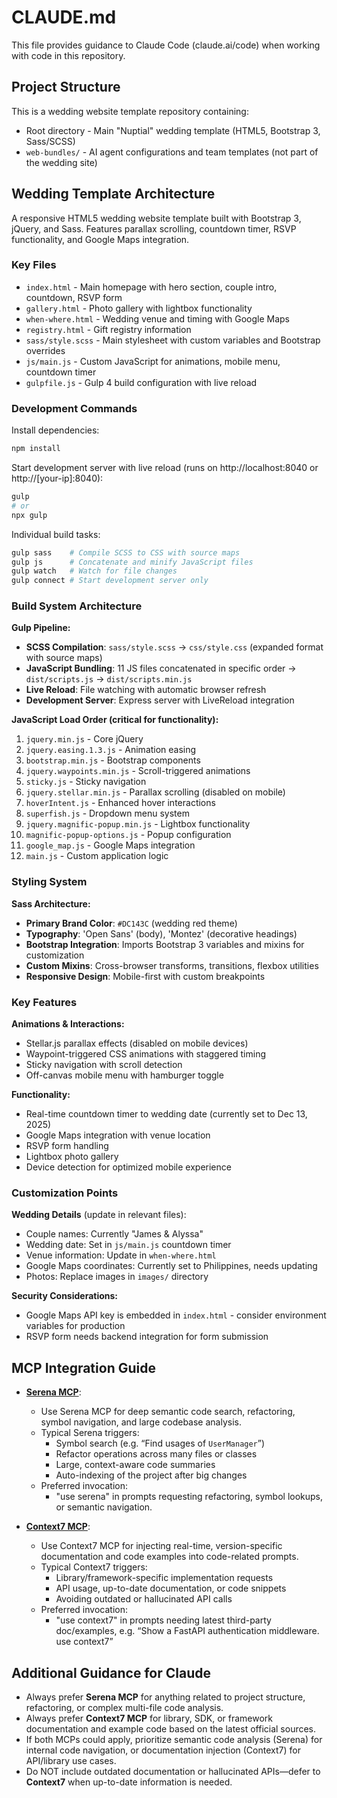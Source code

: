 # CLAUDE.md

This file provides guidance to Claude Code (claude.ai/code) when working with code in this repository.

## Project Structure

This is a wedding website template repository containing:

- Root directory - Main "Nuptial" wedding template (HTML5, Bootstrap 3, Sass/SCSS)
- `web-bundles/` - AI agent configurations and team templates (not part of the wedding site)

## Wedding Template Architecture

A responsive HTML5 wedding website template built with Bootstrap 3, jQuery, and Sass. Features parallax scrolling, countdown timer, RSVP functionality, and Google Maps integration.

### Key Files
- `index.html` - Main homepage with hero section, couple intro, countdown, RSVP form
- `gallery.html` - Photo gallery with lightbox functionality
- `when-where.html` - Wedding venue and timing with Google Maps
- `registry.html` - Gift registry information
- `sass/style.scss` - Main stylesheet with custom variables and Bootstrap overrides
- `js/main.js` - Custom JavaScript for animations, mobile menu, countdown timer
- `gulpfile.js` - Gulp 4 build configuration with live reload

### Development Commands

Install dependencies:
```bash
npm install
```

Start development server with live reload (runs on http://localhost:8040 or http://[your-ip]:8040):
```bash
gulp
# or
npx gulp
```

Individual build tasks:
```bash
gulp sass    # Compile SCSS to CSS with source maps
gulp js      # Concatenate and minify JavaScript files
gulp watch   # Watch for file changes
gulp connect # Start development server only
```

### Build System Architecture

**Gulp Pipeline:**
- **SCSS Compilation**: `sass/style.scss` → `css/style.css` (expanded format with source maps)
- **JavaScript Bundling**: 11 JS files concatenated in specific order → `dist/scripts.js` → `dist/scripts.min.js`
- **Live Reload**: File watching with automatic browser refresh
- **Development Server**: Express server with LiveReload integration

**JavaScript Load Order (critical for functionality):**
1. `jquery.min.js` - Core jQuery
2. `jquery.easing.1.3.js` - Animation easing
3. `bootstrap.min.js` - Bootstrap components
4. `jquery.waypoints.min.js` - Scroll-triggered animations
5. `sticky.js` - Sticky navigation
6. `jquery.stellar.min.js` - Parallax scrolling (disabled on mobile)
7. `hoverIntent.js` - Enhanced hover interactions
8. `superfish.js` - Dropdown menu system
9. `jquery.magnific-popup.min.js` - Lightbox functionality
10. `magnific-popup-options.js` - Popup configuration
11. `google_map.js` - Google Maps integration
12. `main.js` - Custom application logic

### Styling System

**Sass Architecture:**
- **Primary Brand Color**: `#DC143C` (wedding red theme)
- **Typography**: 'Open Sans' (body), 'Montez' (decorative headings)
- **Bootstrap Integration**: Imports Bootstrap 3 variables and mixins for customization
- **Custom Mixins**: Cross-browser transforms, transitions, flexbox utilities
- **Responsive Design**: Mobile-first with custom breakpoints

### Key Features

**Animations & Interactions:**
- Stellar.js parallax effects (disabled on mobile devices)
- Waypoint-triggered CSS animations with staggered timing
- Sticky navigation with scroll detection
- Off-canvas mobile menu with hamburger toggle

**Functionality:**
- Real-time countdown timer to wedding date (currently set to Dec 13, 2025)
- Google Maps integration with venue location
- RSVP form handling
- Lightbox photo gallery
- Device detection for optimized mobile experience

### Customization Points

**Wedding Details** (update in relevant files):
- Couple names: Currently "James & Alyssa"
- Wedding date: Set in `js/main.js` countdown timer
- Venue information: Update in `when-where.html`
- Google Maps coordinates: Currently set to Philippines, needs updating
- Photos: Replace images in `images/` directory

**Security Considerations:**
- Google Maps API key is embedded in `index.html` - consider environment variables for production
- RSVP form needs backend integration for form submission

## MCP Integration Guide

- **[Serena MCP](https://github.com/oraios/serena)**:  
  - Use Serena MCP for deep semantic code search, refactoring, symbol navigation, and large codebase analysis.
  - Typical Serena triggers:
    - Symbol search (e.g. “Find usages of `UserManager`”)
    - Refactor operations across many files or classes
    - Large, context-aware code summaries
    - Auto-indexing of the project after big changes
  - Preferred invocation:  
    - "use serena" in prompts requesting refactoring, symbol lookups, or semantic navigation.

- **[Context7 MCP](https://github.com/upstash/context7)**:  
  - Use Context7 MCP for injecting real-time, version-specific documentation and code examples into code-related prompts.
  - Typical Context7 triggers:
    - Library/framework-specific implementation requests  
    - API usage, up-to-date documentation, or code snippets
    - Avoiding outdated or hallucinated API calls
  - Preferred invocation:  
    - "use context7" in prompts needing latest third-party doc/examples, e.g. “Show a FastAPI authentication middleware. use context7”

## Additional Guidance for Claude

- Always prefer **Serena MCP** for anything related to project structure, refactoring, or complex multi-file code analysis.
- Always prefer **Context7 MCP** for library, SDK, or framework documentation and example code based on the latest official sources.
- If both MCPs could apply, prioritize semantic code analysis (Serena) for internal code navigation, or documentation injection (Context7) for API/library use cases.
- Do NOT include outdated documentation or hallucinated APIs—defer to **Context7** when up-to-date information is needed.